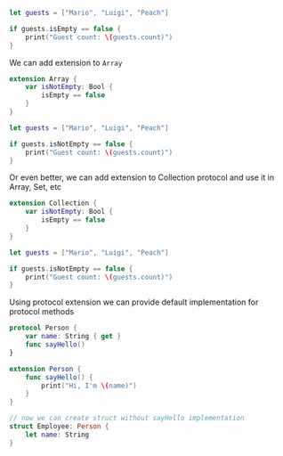 ```swift
let guests = ["Mario", "Luigi", "Peach"]

if guests.isEmpty == false {
    print("Guest count: \(guests.count)")
}
```

We can add extension to `Array`
```swift
extension Array {
    var isNotEmpty: Bool {
        isEmpty == false
    }
}

let guests = ["Mario", "Luigi", "Peach"]

if guests.isNotEmpty == false {
    print("Guest count: \(guests.count)")
}
```

Or even better, we can add extension to Collection protocol and use it in Array, Set, etc
```swift
extension Collection {
    var isNotEmpty: Bool {
        isEmpty == false
    }
}

let guests = ["Mario", "Luigi", "Peach"]

if guests.isNotEmpty == false {
    print("Guest count: \(guests.count)")
}
```

Using protocol extension we can provide default implementation for protocol methods
```swift
protocol Person {
    var name: String { get }
    func sayHello()
}

extension Person {
    func sayHello() {
        print("Hi, I'm \(name)")
    }
}

// now we can create struct without sayHello implementation
struct Employee: Person {
    let name: String
}
```

